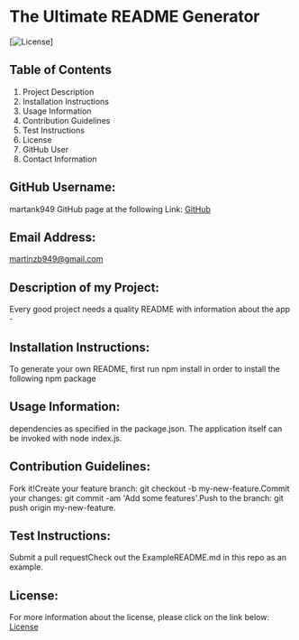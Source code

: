 # The Ultimate README Generator
[![License](https://img.shields.io/badge/License-Apache-blue.svg "License Badge")]

## Table of Contents
1. Project Description
2. Installation Instructions
3. Usage Information
4. Contribution Guidelines
5. Test Instructions
6. License
7. GitHub User
8. Contact Information

## GitHub Username:
martank949
GitHub page at the following Link: [GitHub](https://github.com/martank949)

## Email Address:
martinzb949@gmail.com

## Description of my Project:
Every good project needs a quality README with information about the app - 

## Installation Instructions:
To generate your own README, first run npm install in order to install the following npm package 

## Usage Information:
dependencies as specified in the package.json. The application itself can be invoked with node index.js.

## Contribution Guidelines:
Fork it!Create your feature branch: git checkout -b my-new-feature.Commit your changes: git commit -am 'Add some features'.Push to the branch: git push origin my-new-feature.

## Test Instructions:
Submit a pull requestCheck out the ExampleREADME.md in this repo as an example.

## License:
For more information about the license, please click on the link below:
[License](https://opensource.org/licenses/Apache)



